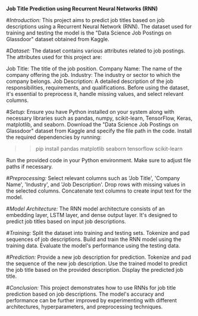 **Job Title Prediction using Recurrent Neural Networks (RNN)**

#*Introduction:*
This project aims to predict job titles based on job descriptions using a Recurrent Neural Network (RNN). The dataset used for training and testing the model is the "Data Science Job Postings on Glassdoor" dataset obtained from Kaggle.


#*Dataset:*
The dataset contains various attributes related to job postings. The attributes used for this project are:

Job Title: The title of the job position.
Company Name: The name of the company offering the job.
Industry: The industry or sector to which the company belongs.
Job Description: A detailed description of the job responsibilities, requirements, and qualifications.
Before using the dataset, it's essential to preprocess it, handle missing values, and select relevant columns.


#*Setup:*
Ensure you have Python installed on your system along with necessary libraries such as pandas, numpy, scikit-learn, TensorFlow, Keras, matplotlib, and seaborn.
Download the "Data Science Job Postings on Glassdoor" dataset from Kaggle and specify the file path in the code.
Install the required dependencies by running:
>> pip install pandas matplotlib seaborn tensorflow scikit-learn

Run the provided code in your Python environment. Make sure to adjust file paths if necessary.


#*Preprocessing:*
Select relevant columns such as 'Job Title', 'Company Name', 'Industry', and 'Job Description'.
Drop rows with missing values in the selected columns.
Concatenate text columns to create input text for the model.


#*Model Architecture:*
The RNN model architecture consists of an embedding layer, LSTM layer, and dense output layer. It's designed to predict job titles based on input job descriptions.


#*Training:*
Split the dataset into training and testing sets.
Tokenize and pad sequences of job descriptions.
Build and train the RNN model using the training data.
Evaluate the model's performance using the testing data.


#*Prediction:*
Provide a new job description for prediction.
Tokenize and pad the sequence of the new job description.
Use the trained model to predict the job title based on the provided description.
Display the predicted job title.


#*Conclusion:*
This project demonstrates how to use RNNs for job title prediction based on job descriptions. The model's accuracy and performance can be further improved by experimenting with different architectures, hyperparameters, and preprocessing techniques.

